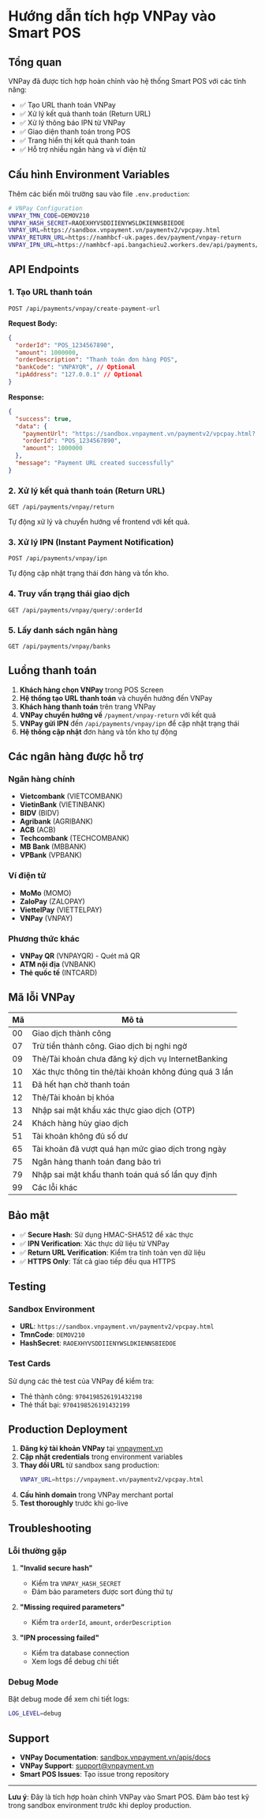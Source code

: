 # Hướng dẫn tích hợp VNPay vào Smart POS

## Tổng quan

VNPay đã được tích hợp hoàn chỉnh vào hệ thống Smart POS với các tính năng:

- ✅ Tạo URL thanh toán VNPay
- ✅ Xử lý kết quả thanh toán (Return URL)
- ✅ Xử lý thông báo IPN từ VNPay
- ✅ Giao diện thanh toán trong POS
- ✅ Trang hiển thị kết quả thanh toán
- ✅ Hỗ trợ nhiều ngân hàng và ví điện tử

## Cấu hình Environment Variables

Thêm các biến môi trường sau vào file `.env.production`:

```bash
# VNPay Configuration
VNPAY_TMN_CODE=DEMOV210
VNPAY_HASH_SECRET=RAOEXHYVSDDIIENYWSLDKIENNSBIEDOE
VNPAY_URL=https://sandbox.vnpayment.vn/paymentv2/vpcpay.html
VNPAY_RETURN_URL=https://namhbcf-uk.pages.dev/payment/vnpay-return
VNPAY_IPN_URL=https://namhbcf-api.bangachieu2.workers.dev/api/payments/vnpay/ipn
```

## API Endpoints

### 1. Tạo URL thanh toán
```
POST /api/payments/vnpay/create-payment-url
```

**Request Body:**
```json
{
  "orderId": "POS_1234567890",
  "amount": 1000000,
  "orderDescription": "Thanh toán đơn hàng POS",
  "bankCode": "VNPAYQR", // Optional
  "ipAddress": "127.0.0.1" // Optional
}
```

**Response:**
```json
{
  "success": true,
  "data": {
    "paymentUrl": "https://sandbox.vnpayment.vn/paymentv2/vpcpay.html?...",
    "orderId": "POS_1234567890",
    "amount": 1000000
  },
  "message": "Payment URL created successfully"
}
```

### 2. Xử lý kết quả thanh toán (Return URL)
```
GET /api/payments/vnpay/return
```

Tự động xử lý và chuyển hướng về frontend với kết quả.

### 3. Xử lý IPN (Instant Payment Notification)
```
POST /api/payments/vnpay/ipn
```

Tự động cập nhật trạng thái đơn hàng và tồn kho.

### 4. Truy vấn trạng thái giao dịch
```
GET /api/payments/vnpay/query/:orderId
```

### 5. Lấy danh sách ngân hàng
```
GET /api/payments/vnpay/banks
```

## Luồng thanh toán

1. **Khách hàng chọn VNPay** trong POS Screen
2. **Hệ thống tạo URL thanh toán** và chuyển hướng đến VNPay
3. **Khách hàng thanh toán** trên trang VNPay
4. **VNPay chuyển hướng về** `/payment/vnpay-return` với kết quả
5. **VNPay gửi IPN** đến `/api/payments/vnpay/ipn` để cập nhật trạng thái
6. **Hệ thống cập nhật** đơn hàng và tồn kho tự động

## Các ngân hàng được hỗ trợ

### Ngân hàng chính
- **Vietcombank** (VIETCOMBANK)
- **VietinBank** (VIETINBANK) 
- **BIDV** (BIDV)
- **Agribank** (AGRIBANK)
- **ACB** (ACB)
- **Techcombank** (TECHCOMBANK)
- **MB Bank** (MBBANK)
- **VPBank** (VPBANK)

### Ví điện tử
- **MoMo** (MOMO)
- **ZaloPay** (ZALOPAY)
- **ViettelPay** (VIETTELPAY)
- **VNPay** (VNPAY)

### Phương thức khác
- **VNPay QR** (VNPAYQR) - Quét mã QR
- **ATM nội địa** (VNBANK)
- **Thẻ quốc tế** (INTCARD)

## Mã lỗi VNPay

| Mã | Mô tả |
|----|-------|
| 00 | Giao dịch thành công |
| 07 | Trừ tiền thành công. Giao dịch bị nghi ngờ |
| 09 | Thẻ/Tài khoản chưa đăng ký dịch vụ InternetBanking |
| 10 | Xác thực thông tin thẻ/tài khoản không đúng quá 3 lần |
| 11 | Đã hết hạn chờ thanh toán |
| 12 | Thẻ/Tài khoản bị khóa |
| 13 | Nhập sai mật khẩu xác thực giao dịch (OTP) |
| 24 | Khách hàng hủy giao dịch |
| 51 | Tài khoản không đủ số dư |
| 65 | Tài khoản đã vượt quá hạn mức giao dịch trong ngày |
| 75 | Ngân hàng thanh toán đang bảo trì |
| 79 | Nhập sai mật khẩu thanh toán quá số lần quy định |
| 99 | Các lỗi khác |

## Bảo mật

- ✅ **Secure Hash**: Sử dụng HMAC-SHA512 để xác thực
- ✅ **IPN Verification**: Xác thực dữ liệu từ VNPay
- ✅ **Return URL Verification**: Kiểm tra tính toàn vẹn dữ liệu
- ✅ **HTTPS Only**: Tất cả giao tiếp đều qua HTTPS

## Testing

### Sandbox Environment
- **URL**: `https://sandbox.vnpayment.vn/paymentv2/vpcpay.html`
- **TmnCode**: `DEMOV210`
- **HashSecret**: `RAOEXHYVSDDIIENYWSLDKIENNSBIEDOE`

### Test Cards
Sử dụng các thẻ test của VNPay để kiểm tra:
- Thẻ thành công: `9704198526191432198`
- Thẻ thất bại: `9704198526191432199`

## Production Deployment

1. **Đăng ký tài khoản VNPay** tại [vnpayment.vn](https://vnpayment.vn)
2. **Cập nhật credentials** trong environment variables
3. **Thay đổi URL** từ sandbox sang production:
   ```bash
   VNPAY_URL=https://vnpayment.vn/paymentv2/vpcpay.html
   ```
4. **Cấu hình domain** trong VNPay merchant portal
5. **Test thoroughly** trước khi go-live

## Troubleshooting

### Lỗi thường gặp

1. **"Invalid secure hash"**
   - Kiểm tra `VNPAY_HASH_SECRET`
   - Đảm bảo parameters được sort đúng thứ tự

2. **"Missing required parameters"**
   - Kiểm tra `orderId`, `amount`, `orderDescription`

3. **"IPN processing failed"**
   - Kiểm tra database connection
   - Xem logs để debug chi tiết

### Debug Mode

Bật debug mode để xem chi tiết logs:
```bash
LOG_LEVEL=debug
```

## Support

- **VNPay Documentation**: [sandbox.vnpayment.vn/apis/docs](https://sandbox.vnpayment.vn/apis/docs/thanh-toan-pay/pay.html)
- **VNPay Support**: support@vnpayment.vn
- **Smart POS Issues**: Tạo issue trong repository

---

**Lưu ý**: Đây là tích hợp hoàn chỉnh VNPay vào Smart POS. Đảm bảo test kỹ trong sandbox environment trước khi deploy production.
